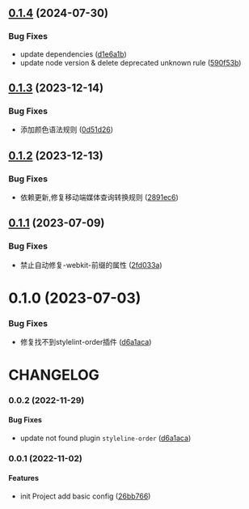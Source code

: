 ## [0.1.4](https://github.com/jaz-w/stylelint-config/compare/v0.1.3...v0.1.4) (2024-07-30)


### Bug Fixes

* update dependencies ([d1e6a1b](https://github.com/jaz-w/stylelint-config/commit/d1e6a1b6862c3dcae5e88af44513a371b34bc3d0))
* update node version & delete deprecated unknown rule ([590f53b](https://github.com/jaz-w/stylelint-config/commit/590f53b17972dc1f66ec621aec2eded74f6ade7c))



## [0.1.3](https://github.com/jaz-w/stylelint-config/compare/v0.1.2...v0.1.3) (2023-12-14)


### Bug Fixes

* 添加颜色语法规则 ([0d51d26](https://github.com/jaz-w/stylelint-config/commit/0d51d262a85c640a30c07030b44eeb91efeb33fc))



## [0.1.2](https://github.com/jaz-w/stylelint-config/compare/v0.1.1...v0.1.2) (2023-12-13)


### Bug Fixes

* 依赖更新,修复移动端媒体查询转换规则 ([2891ec6](https://github.com/jaz-w/stylelint-config/commit/2891ec6ccd9f0942475b772d2d87cedbf9719ac9))



## [0.1.1](https://github.com/jaz-w/stylelint-config/compare/v0.1.0...v0.1.1) (2023-07-09)


### Bug Fixes

* 禁止自动修复-webkit-前缀的属性 ([2fd033a](https://github.com/jaz-w/stylelint-config/commit/2fd033aebf141c616e61d9da1784eac5c06a6dc1))



# 0.1.0 (2023-07-03)


### Bug Fixes

* 修复找不到stylelint-order插件 ([d6a1aca](https://github.com/jaz-w/stylelint-config/commit/d6a1aca02a0090fdf053bc384eed5b7f86d7f914))



# CHANGELOG

### 0.0.2 (2022-11-29)

#### Bug Fixes

- update not found plugin `styleline-order` ([d6a1aca](https://github.com/jaz-w/stylelint-config/commit/d6a1aca02a0090fdf053bc384eed5b7f86d7f914))

### 0.0.1 (2022-11-02)

#### Features

- init Project add basic config ([26bb766](https://github.com/jaz-w/stylelint-config/commit/26bb7660f363da84acde3d07410cf6841416a0af))
